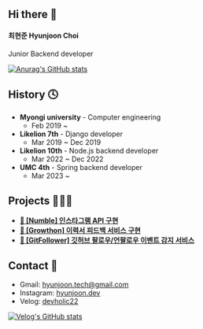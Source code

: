 ## Hi there 👋
#### 최현준 Hyunjoon Choi
Junior Backend developer

[![Anurag's GitHub stats](https://github-readme-stats.vercel.app/api?username=devholic22)](https://github.com/devholic22/github-readme-stats)

## History 🕓
* **Myongi university** - Computer engineering
  * Feb 2019 ~
* **Likelion 7th** - Django developer
  * Mar 2019 ~ Dec 2019
* **Likelion 10th** - Node.js backend developer
  * Mar 2022 ~ Dec 2022
* **UMC 4th** - Spring backend developer
  * Mar 2023 ~

## Projects 🧑🏻‍💻
<ul>
<li><a href="https://github.com/devholic22/numble_insta"><b>🥉 [Numble] 인스타그램 API 구현</b></a></li>
<li><a href="https://github.com/GrowthonbyStarting/1-headFirst-Back-End"><b>🥇 [Growthon] 이력서 피드백 서비스 구현</b></a></li>
<li><a href="https://github.com/GitFollowerBot/GitFollowerServer"><b>👀 [GitFollower] 깃허브 팔로우/언팔로우 이벤트 감지 서비스</b></a></li>
</ul>

## Contact 🤙
* Gmail: hyunjoon.tech@gmail.com
* Instagram: [hyunjoon.dev](https://www.instagram.com/hyunjoon.dev/)
* Velog: [devholic22](https://velog.io/@devholic)

[![Velog's GitHub stats](https://velog-readme-stats.vercel.app/api?name=devholic&tag=내도메인.한국)](https://velog.io/@devholic/Infra-Spring-EB-Github-Actions-Docker-ACM%EC%9D%84-%ED%86%B5%ED%95%9C-CICD-%EC%9E%90%EB%8F%99%ED%99%94-%EB%B0%8F-https-%EC%A0%81%EC%9A%A9-%EB%B0%A9%EB%B2%95-feat.-%EB%82%B4%EB%8F%84%EB%A9%94%EC%9D%B8-%ED%95%9C%EA%B5%AD-3%ED%8E%B8)
